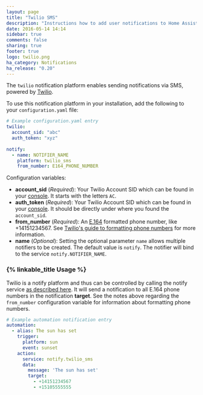 ```yaml
---
layout: page
title: "Twilio SMS"
description: "Instructions how to add user notifications to Home Assistant."
date: 2016-05-14 14:14
sidebar: true
comments: false
sharing: true
footer: true
logo: twilio.png
ha_category: Notifications
ha_release: "0.20"
---
```


The `twilio` notification platform enables sending notifications via SMS, powered by [Twilio](https://twilio.com).

To use this notification platform in your installation, add the following to your `configuration.yaml` file:

```yaml
# Example configuration.yaml entry
twilio:
  account_sid: "abc"
  auth_token: "xyz"
  
notify:
  - name: NOTIFIER_NAME
    platform: twilio_sms
    from_number: E164_PHONE_NUMBER
```

Configuration variables:

- **account_sid** (*Required*): Your Twilio Account SID which can be found in your [console](https://www.twilio.com/console). It starts with the letters `AC`.
- **auth_token** (*Required*): Your Twilio Account SID which can be found in your [console](https://www.twilio.com/console). It should be directly under where you found the `account_sid`.
- **from_number** (*Required*): An [E.164](https://en.wikipedia.org/wiki/E.164) formatted phone number, like +14151234567. See [Twilio's guide to formatting phone numbers](https://www.twilio.com/help/faq/phone-numbers/how-do-i-format-phone-numbers-to-work-internationally) for more information.
- **name** (*Optional*): Setting the optional parameter `name` allows multiple notifiers to be created. The default value is `notify`. The notifier will bind to the service `notify.NOTIFIER_NAME`.

### {% linkable_title Usage %}

Twilio is a notify platform and thus can be controlled by calling the notify service [as described here](/components/notify/). It will send a notification to all E.164 phone numbers in the notification **target**. See the notes above regarding the `from_number` configuration variable for information about formatting phone numbers.

```yaml
# Example automation notification entry
automation:
  - alias: The sun has set
    trigger:
      platform: sun
      event: sunset
    action:
      service: notify.twilio_sms
      data:
        message: 'The sun has set'
        target:
          - +14151234567
          - +15105555555
```
